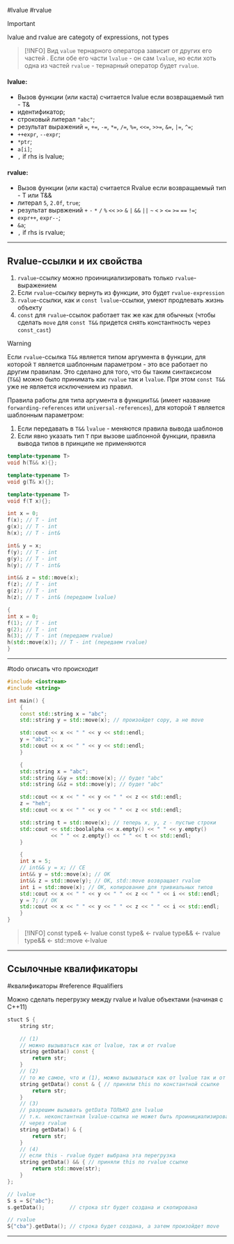 #lvalue #rvalue

>[!IMPORTANT]
>lvalue and rvalue are categoty of expressions, not types

> [!INFO]
> Вид `value` тернарного оператора зависит от других его частей  . Если обе его части `lvalue` - он сам `lvalue`, но если хоть одна из частей `rvalue` - тернарный оператор будет `rvalue`.
#### lvalue:
- Вызов функции (или каста) считается lvalue если возвращаемый тип - T&
- идентификатор;
- строковый литерал `"abc"`;
- результат выражений `=`, `+=`, `-=`, `*=`, `/=`, `%=`, `<<=`, `>>=`, `&=`, `|=`, `^=`;
- `++expr`, `--expr`;
- `*ptr`;
- `a[i]`;
- `,` if rhs is lvalue;

#### rvalue:
- Вызов функции (или каста) считается Rvalue если возвращаемый тип - T или T&&
- литерал `5`, `2.0f`, `true`;
- результат вырвжений `+` `-` `*` `/` `%` `<<` `>>` `&` `|` `&&` `||` `~` `<` `>` `<=` `>=` `==` `!=`;
- `expr++`, `expr--`;
- `&a`;
- `,` if rhs is rvalue;

***
## Rvalue-ссылки и их свойства

1) `rvalue`-ссылку можно проинициализировать только `rvalue`-выражением
2) Если `rvalue`-ссылку вернуть из функции, это будет `rvalue-expression`
3) `rvalue`-ссылки, как и `const lvalue`-ссылки, умеют продлевать жизнь объекту
4) `const` для `rvalue`-ссылок работает так же как для обычных (чтобы сделать `move` для `const T&&` придется снять константность через `const_cast`)

> [!WARNING]
> Если `rvalue`-ссылка `T&&` является типом аргумента в функции, для которой `T` является шаблонным параметром - это все работает по другим правилам. Это сделано для того, что бы таким синтаксисом (`T&&`) можно было принимать как `rvalue` так и `lvalue`. При этом `const T&&` уже не является исключением из правил.

Правила работы для типа аргумента в функции`T&&` (имеет название `forwarding-references` или `universal-references`), для которой `T` является шаблонным параметром:
1) Если передавать в `T&&` `lvalue` - меняются правила вывода шаблонов
2) Если явно указать тип `T` при вызове шаблонной функции, правила вывода типов в принципе не применяются
```C++
template<typename T>
void h(T&& x){};

template<typename T>
void g(T& x){};

template<typename T>
void f(T x){};

int x = 0;
f(x); // T - int
g(x); // T - int
h(x); // T - int&

int& y = x;
f(y); // T - int
g(y); // T - int
h(y); // T - int&

int&& z = std::move(x);
f(z); // T - int
g(z); // T - int
h(z); // T - int& (передаем lvalue)

{
int x = 0;
f(1); // T - int
g(2); // T - int
h(3); // T - int (передаем rvalue)
h(std::move(x)); // T - int (передаем rvalue)
}
```
 
***

#todo описать что происходит
```C++
#include <iostream>
#include <string>

int main() {
    {
    const std::string x = "abc";
    std::string y = std::move(x); // произойдет copy, а не move

    std::cout << x << " " << y << std::endl;
    y = "abc2";
    std::cout << x << " " << y << std::endl;
    }

    {
    std::string x = "abc";
    std::string &&y = std::move(x); // будет "abc"
    std::string &&z = std::move(y); // будет "abc"

    std::cout << x << " " << y << " " << z << std::endl;
    z = "heh";
    std::cout << x << " " << y << " " << z << std::endl;

    std::string t = std::move(x); // теперь x, y, z - пустые строки
    std::cout << std::boolalpha << x.empty() << " " << y.empty()
              << " " << z.empty() << " " << t << std::endl;
    }

    {
    int x = 5;
    // int&& y = x; // CE
    int&& y = std::move(x); // OK
    int&& z = std::move(y); // OK, std::move возвращает rvalue
    int i = std::move(x); // ОК, копирование для тривиальных типов
    std::cout << x << " " << y << " " << z << " " << i << std::endl;
    y = 7; // OK
    std::cout << x << " " << y << " " << z << " " << i << std::endl;
    }
}
```

> [!INFO]
> const type&   <- lvalue
> const type&   <- rvalue
> type&& <- rvalue
> type&& <- std::move <-lvalue

***
## Ссылочные квалификаторы
#квалификаторы #reference #qualifiers

Можно сделать перегрузку между rvalue и lvalue объектами (начиная с C++11)

```C++
stuct S {
	string str;

	// (1)
	// можно вызываться как от lvalue, так и от rvalue
	string getData() const {
		return str;
	}
	// (2)
	// то же самое, что и (1), можно вызываться как от lvalue так и от rvalue
	string getData() const & { // приняли this по константной ссылке
		return str;
	}
	// (3)
	// разрешим вызывать getData ТОЛЬКО для lvalue
	// т.к. неконстантная lvalue-ссылка не может быть проинициализированна
	// через rvalue
	string getData() & {
		return str;
	}
	// (4)
	// если this - rvalue будет выбрана эта перегрузка
	string getData() && { // приняли this по rvalue ссылке
		return std::move(str);
	}
};

// lvalue
S s = S{"abc"};
s.getData();        // строка str будет создана и скопирована

// rvalue
S{"cba"}.getData(); // строка будет создана, а затем произойдет move
```

***
